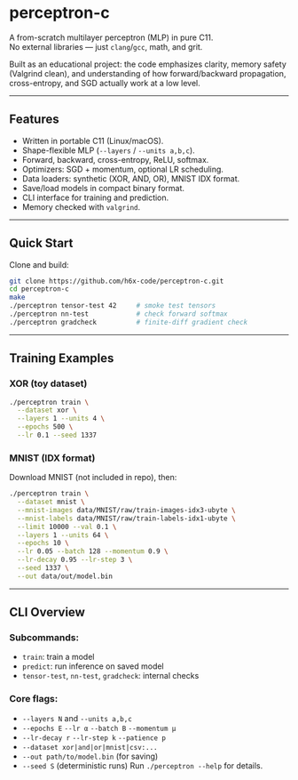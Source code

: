 # perceptron-c

A from-scratch multilayer perceptron (MLP) in pure C11.  
No external libraries — just `clang`/`gcc`, math, and grit.

Built as an educational project: the code emphasizes clarity, memory safety (Valgrind clean), and understanding of how forward/backward propagation, cross-entropy, and SGD actually work at a low level.

---

## Features

- Written in portable C11 (Linux/macOS).
- Shape-flexible MLP (`--layers` / `--units a,b,c`).
- Forward, backward, cross-entropy, ReLU, softmax.
- Optimizers: SGD + momentum, optional LR scheduling.
- Data loaders: synthetic (XOR, AND, OR), MNIST IDX format.
- Save/load models in compact binary format.
- CLI interface for training and prediction.
- Memory checked with `valgrind`.

---

## Quick Start

Clone and build:

```bash
git clone https://github.com/h6x-code/perceptron-c.git
cd perceptron-c
make
./perceptron tensor-test 42     # smoke test tensors
./perceptron nn-test            # check forward softmax
./perceptron gradcheck          # finite-diff gradient check
```

---

## Training Examples

### XOR (toy dataset)
```bash
./perceptron train \
  --dataset xor \
  --layers 1 --units 4 \
  --epochs 500 \
  --lr 0.1 --seed 1337
```

### MNIST (IDX format)
Download MNIST (not included in repo), then:
```bash
./perceptron train \
  --dataset mnist \
  --mnist-images data/MNIST/raw/train-images-idx3-ubyte \
  --mnist-labels data/MNIST/raw/train-labels-idx1-ubyte \
  --limit 10000 --val 0.1 \
  --layers 1 --units 64 \
  --epochs 10 \
  --lr 0.05 --batch 128 --momentum 0.9 \
  --lr-decay 0.95 --lr-step 3 \
  --seed 1337 \
  --out data/out/model.bin
```

---

## CLI Overview

### Subcommands:
- `train`: train a model
- `predict`: run inference on saved model
- `tensor-test`, `nn-test`, `gradcheck`: internal checks

### Core flags:
- `--layers N` and `--units a,b,c`
- `--epochs E` `--lr α` `--batch B` `--momentum μ`
- `--lr-decay r` `--lr-step k` `--patience p`
- `--dataset xor|and|or|mnist|csv:...`
- `--out path/to/model.bin` (for saving)
- `--seed S` (deterministic runs)
Run `./perceptron --help` for details.